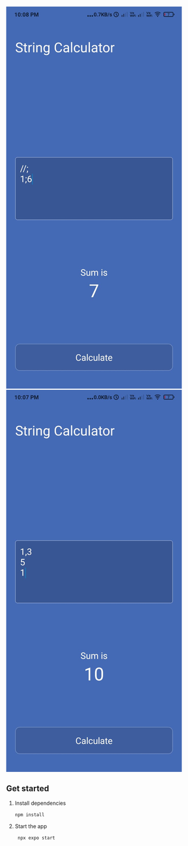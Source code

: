 ![Screenshot 1](ss1.jpg)
![Screenshot 2](ss2.jpg)

## Get started

1. Install dependencies

   ```bash
   npm install
   ```

2. Start the app

   ```bash
    npx expo start
   ```
